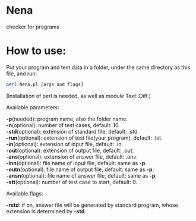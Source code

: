 # Nena
checker for programs

# How to use:
Put your program and test data in a folder, under the same directory as this file, and run:

```bash
perl Nena.pl [args and flags]

```

(Installation of perl is needed, as well as module Text::Diff.)

Available parameters:

**-p**(needed): program name, also the folder name.<br>
**-n**(optional): number of test cases, default: 10.<br>
**-std**(optional): extension of standard file, default: .std.<br>
**-run**(optional): extension of test file(your program), default: .tst.<br>
**-in**(optional): extension of input file, default: .in.<br>
**-out**(optional): extension of output file, default: .out.<br>
**-ans**(optional): extension of answer file, default: .ans.<br>
**-inn**(optional): file name of input file, default: same as **-p**.<br>
**-outn**(optional): file name of output file, default: same as **-p**.<br>
**-ansn**(optional): file name of answer file, default: same as **-p**.<br>
**-stt**(optional): number of test case to start, default: 0.<br>

Available flags:

**-rstd**: if on, answer file will be generated by standard program, whose extension is determined by **-std**.
